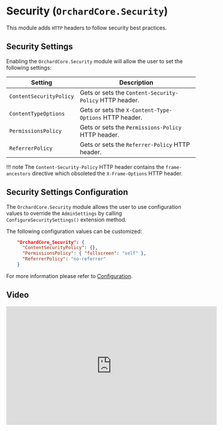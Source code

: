 # Security (`OrchardCore.Security`)

This module adds `HTTP` headers to follow security best practices.

## Security Settings

Enabling the `OrchardCore.Security` module will allow the user to set the following settings:

| Setting | Description |
| --- | --- |
| `ContentSecurityPolicy` | Gets or sets the `Content-Security-Policy` HTTP header. |
| `ContentTypeOptions` | Gets or sets the `X-Content-Type-Options` HTTP header. |
| `PermissionsPolicy` | Gets or sets the `Permissions-Policy` HTTP header. |
| `ReferrerPolicy` | Gets or sets the `Referrer-Policy` HTTP header. |

!!! note
    The `Content-Security-Policy` HTTP header contains the `frame-ancestors` directive which obsoleted the `X-Frame-Options` HTTP header.

## Security Settings Configuration

The `OrchardCore.Security` module allows the user to use configuration values to override the `AdminSettings` by calling `ConfigureSecuritySettings()` extension method.

The following configuration values can be customized:

```json
    "OrchardCore_Security": {
      "ContentSecurityPolicy": {},
      "PermissionsPolicy": { "fullscreen": "self" },
      "ReferrerPolicy": "no-referrer"
    }
```

For more information please refer to [Configuration](../../core/Configuration/README.md).

## Video

<iframe width="560" height="315" src="https://www.youtube-nocookie.com/embed/nYfNq8sTIAg" title="YouTube video player" frameborder="0" allow="accelerometer; autoplay; clipboard-write; encrypted-media; gyroscope; picture-in-picture" allowfullscreen></iframe>